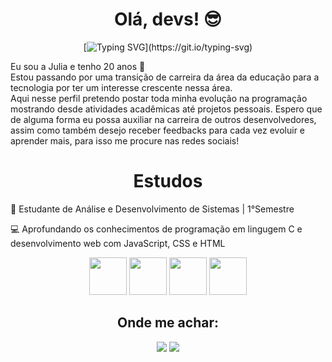 <div align='center'>
<h1>Olá, devs! 😎</h1>
</div>

<div align='center'>

[![Typing SVG](https://readme-typing-svg.herokuapp.com?font=Fira+Code&pause=1000&color=FFFEFD&width=435&lines=Sejam+bem+vindos+ao+meu+Github!)](https://git.io/typing-svg)

</div>

  <p>Eu sou a Julia e tenho 20 anos 🤍 <br> Estou passando por uma transição de carreira da área da educação para a tecnologia por ter um interesse crescente nessa área. <br>Aqui nesse perfil pretendo postar toda minha evolução na programação mostrando desde atividades acadêmicas até projetos pessoais. Espero que de alguma forma eu possa auxiliar na carreira de outros desenvolvedores, assim como também desejo receber feedbacks para cada vez evoluir e aprender mais, para isso me procure nas redes sociais!
</p>

<div align='center'>
          <h1>Estudos</h1>
</div>

<p>🚀 Estudante de Análise e Desenvolvimento de Sistemas | 1°Semestre

💻 Aprofundando os conhecimentos de programação em lingugem C e desenvolvimento web com JavaScript, CSS e HTML</p>
          
<div align='center'>  
           <img src="https://cdn.jsdelivr.net/gh/devicons/devicon@latest/icons/c/c-original.svg" width="60" height="60"/>
           <img src="https://cdn.jsdelivr.net/gh/devicons/devicon@latest/icons/javascript/javascript-plain.svg" width="60" height="60"/>
           <img src="https://cdn.jsdelivr.net/gh/devicons/devicon@latest/icons/html5/html5-plain.svg" width="60" height="60"/>
           <img src="https://cdn.jsdelivr.net/gh/devicons/devicon@latest/icons/css3/css3-plain.svg" heigth="60" width="60"/>
</div>



<div align='center'>
          <h2>Onde me achar:</h2>
<a href="https://www.linkedin.com/in/julia-macedo-juhmsz" target="_blank"><img loading="lazy" src="https://img.shields.io/badge/-LinkedIn-%230077B5?style=for-the-badge&logo=linkedin&logoColor=white" target="_blank"></a>
<a href="https://instagram.com/juhmsz" target="_blank"><img loading="lazy" src="https://img.shields.io/badge/-Instagram-%23E4405F?style=for-the-badge&logo=instagram&logoColor=white" target="_blank"></a>
          
</div>
     

